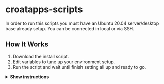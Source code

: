 # croatapps-scripts

In order to run this scripts you must have an Ubuntu 20.04 server/desktop base already setup. You can be connected in local or via SSH.


## How It Works

1. Download the install script.
2. Edit variables to tune up your environment setup.
3. Run the script and wait until finish setting all up and ready to go.

<details><summary><b>Show instructions</b></summary>

### Download

Choose from below using `wget` or `curl` for download.

A. Download it using `wget`:

    ```sh
    $ wget https://github.com/CroatApps/croatapps-scripts/raw/main/install_croat.sh
    ```

B. Download it using `curl`:

    ```sh
    $ curl https://github.com/CroatApps/croatapps-scripts/raw/main/install_croat.sh
    ```


### Edit variables

For configuring the variables, we will be using `nano`, but you can chose whatever editing tools like.

1. Edit using `nano`:

    ```sh
    $ nano -l install_croat.sh
    ```

2. The most important variables are between lines 8-12, this ones tells the script if it will be a simple node, needs a wallet, it needs the pool setup... Please do not edit lines below line 40 unless you know what you are doing.


### Run it

1. Run must be done with `sudo` rights but can't be done under user `root` account:

    ```sh
    $ sudo install_croat.sh
    ```

### Ending

1. Leave the script running, depending on what you have selected it can take up to several hours.
2. At the end will notify when it's all done and fully setup or will print errors in console with exitting the script.
